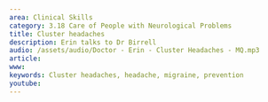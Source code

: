 ```yaml
---
area: Clinical Skills
category: 3.18 Care of People with Neurological Problems
title: Cluster headaches
description: Erin talks to Dr Birrell
audio: /assets/audio/Doctor - Erin - Cluster Headaches - MQ.mp3
article: 
www: 
keywords: Cluster headaches, headache, migraine, prevention
youtube:
--- 
```

